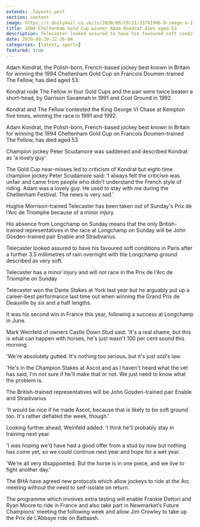 ```yaml
---
extends: _layouts.post
section: content
image: https://i.dailymail.co.uk/1s/2020/09/29/21/33781986-0-image-a-17_1601412690269.jpg 
title: 1994 Cheltenham Gold Cup winner Adam Kondrat dies aged 53 
description: Telecaster looked assured to have his favoured soft conditions in Paris after a further 3.5 millimetres of rain overnight with the Longchamp ground described as very soft. 
date: 2020-09-29-22-36-04 
categories: [latest, sports] 
featured: true 
--- 
```

Adam Kondrat, the Polish-born, French-based jockey best known in Britain for winning the 1994 Cheltenham Gold Cup on Francois Doumen-trained The Fellow, has died aged 53.

Kondrat rode The Fellow in four Gold Cups and the pair were twice beaten a short-head, by Garrison Savannah in 1991 and Cool Ground in 1992. 

Kondrat and The Fellow contested the King George VI Chase at Kempton five times, winning the race in 1991 and 1992. 

Adam Kondrat, the Polish-born, French-based jockey best known in Britain for winning the 1994 Cheltenham Gold Cup on Francois Doumen-trained The Fellow, has died aged 53

Champion jockey Peter Scudamore was saddened and described Kondrat as 'a lovely guy'

The Gold Cup near-misses led to criticism of Kondrat but eight-time champion jockey Peter Scudamore said: ‘I always felt the criticism was unfair and came from people who didn’t understand the French style of riding. Adam was a lovely guy. He used to stay with me during the Cheltenham Festival. The news is very sad.’ 

Hughie Morrison-trained Telecaster has been taken out of Sunday's Prix de l'Arc de Triomphe because of a minor injury.

His absence from Longchamp on Sunday means that the only British-trained representatives in the race at Longchamp on Sunday will be John Gosden-trained pair Enable and Stradivarius.

Telecaster looked assured to have his favoured soft conditions in Paris after a further 3.5 millimetres of rain overnight with the Longchamp ground described as very soft.

Telecaster has a minor injury and will not race in the Prix de l'Arc de Triomphe on Sunday

Telecaster won the Dante Stakes at York last year but he arguably put up a career-best performance last time out when winning the Grand Prix de Deauville by six and a half lengths.

It was his second win in France this year, following a success at Longchamp in June.

Mark Weinfeld of owners Castle Down Stud said: 'It's a real shame, but this is what can happen with horses, he's just wasn't 100 per cent sound this morning.

'We're absolutely gutted. It's nothing too serious, but it's just sod's law.

'He's in the Champion Stakes at Ascot and as I haven't heard what the vet has said, I'm not sure if he'll make that or not. We just need to know what the problem is.

The British-trained representatives will be John Gosden-trained pair Enable and Stradivarius

'It would be nice if he made Ascot, because that is likely to be soft ground too. It's rather deflated the week, though.'

Looking further ahead, Weinfeld added: 'I think he'll probably stay in training next year.

'I was hoping we'd have had a good offer from a stud by now but nothing has come yet, so we could continue next year and hope for a wet year.

'We're all very disappointed. But the horse is in one piece, and we live to fight another day.'

The BHA have agreed new protocols which allow jockeys to ride at the Arc meeting without the need to self-isolate on return. 

The programme which involves extra testing will enable Frankie Dettori and Ryan Moore to ride in France and also take part in Newmarket’s Future Champions’ meeting the following week and allow Jim Crowley to take up the Prix de L’Abbaye ride on Battaash. 

